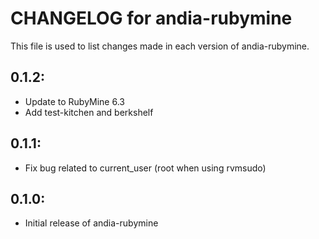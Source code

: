 # CHANGELOG for andia-rubymine

This file is used to list changes made in each version of andia-rubymine.

## 0.1.2:

* Update to RubyMine 6.3
* Add test-kitchen and berkshelf

## 0.1.1:

* Fix bug related to current_user (root when using rvmsudo)

## 0.1.0:

* Initial release of andia-rubymine

